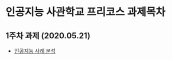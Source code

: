 # 인공지능 사관학교 프리코스 과제목차

## 1주차 과제 (2020.05.21)
 - [인공지능 사례 분석](https://github.com/winstring1991/gj-aischool/blob/master/1%EC%A3%BC%EC%B0%A8%EA%B3%BC%EC%A0%9C.ipynb)

